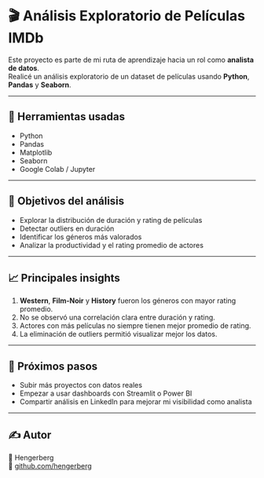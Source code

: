 # 🎬 Análisis Exploratorio de Películas IMDb

Este proyecto es parte de mi ruta de aprendizaje hacia un rol como **analista de datos**.  
Realicé un análisis exploratorio de un dataset de películas usando **Python**, **Pandas** y **Seaborn**.

---

## 🧰 Herramientas usadas

- Python
- Pandas
- Matplotlib
- Seaborn
- Google Colab / Jupyter

---

## 🎯 Objetivos del análisis

- Explorar la distribución de duración y rating de películas
- Detectar outliers en duración
- Identificar los géneros más valorados
- Analizar la productividad y el rating promedio de actores

---

## 📈 Principales insights

1. **Western**, **Film-Noir** y **History** fueron los géneros con mayor rating promedio.
2. No se observó una correlación clara entre duración y rating.
3. Actores con más películas no siempre tienen mejor promedio de rating.
4. La eliminación de outliers permitió visualizar mejor los datos.

---

## 📌 Próximos pasos

- Subir más proyectos con datos reales
- Empezar a usar dashboards con Streamlit o Power BI
- Compartir análisis en LinkedIn para mejorar mi visibilidad como analista

---

## ✍️ Autor

👤 Hengerberg  
🔗 [github.com/hengerberg](https://github.com/hengerberg)
